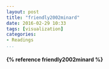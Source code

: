 ```yaml
---
layout: post
title: "friendly2002minard"
date: 2016-02-29 10:33
tags: [visualization]
categories: 
- Readings
...
```




<h4>{% reference friendly2002minard %}</h4>
